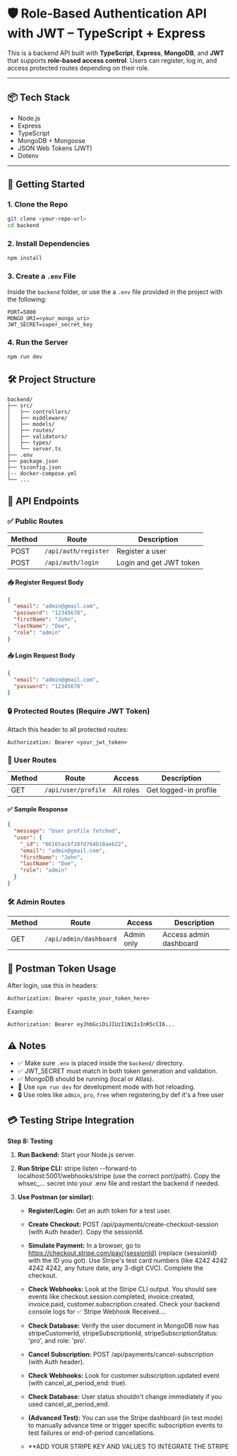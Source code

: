 # 🛡️ Role-Based Authentication API with JWT – TypeScript + Express

This is a backend API built with **TypeScript**, **Express**, **MongoDB**, and **JWT** that supports **role-based access control**. Users can register, log in, and access protected routes depending on their role.

---

## 📦 Tech Stack

- Node.js
- Express
- TypeScript
- MongoDB + Mongoose
- JSON Web Tokens (JWT)
- Dotenv

---

## 🚀 Getting Started

### 1. Clone the Repo

```bash
git clone <your-repo-url>
cd backend
```

### 2. Install Dependencies

```bash
npm install
```

### 3. Create a `.env` File

Inside the `backend` folder, or use the a `.env` file provided in the project with the following:

```
PORT=5000
MONGO_URI=<your_mongo_uri>
JWT_SECRET=super_secret_key
```

### 4. Run the Server

```bash
npm run dev
```

## 🛠️ Project Structure

```
backend/
├── src/
│   ├── controllers/
│   ├── middleware/
│   ├── models/
│   ├── routes/
│   ├── validators/
│   ├── types/
│   └── server.ts
├── .env
├── package.json
├── tsconfig.json
|-- docker-compose.yml
└── ...
```

## 📮 API Endpoints

### ✅ Public Routes

| Method | Route                | Description             |
| ------ | -------------------- | ----------------------- |
| POST   | `/api/auth/register` | Register a user         |
| POST   | `/api/auth/login`    | Login and get JWT token |

#### 📥 Register Request Body

```json
{
  "email": "admin@gmail.com",
  "password": "12345678",
  "firstName": "John",
  "lastName": "Doe",
  "role": "admin"
}
```

#### 📥 Login Request Body

```json
{
  "email": "admin@gmail.com",
  "password": "12345678"
}
```

### 🔒 Protected Routes (Require JWT Token)

Attach this header to all protected routes:

```
Authorization: Bearer <your_jwt_token>
```

### 👤 User Routes

| Method | Route               | Access    | Description           |
| ------ | ------------------- | --------- | --------------------- |
| GET    | `/api/user/profile` | All roles | Get logged-in profile |

#### ✅ Sample Response

```json
{
  "message": "User profile fetched",
  "user": {
    "_id": "66165acbf20fd764b18aeb22",
    "email": "admin@gmail.com",
    "firstName": "John",
    "lastName": "Doe",
    "role": "admin"
  }
}
```

### 🛠 Admin Routes

| Method | Route                  | Access     | Description            |
| ------ | ---------------------- | ---------- | ---------------------- |
| GET    | `/api/admin/dashboard` | Admin only | Access admin dashboard |

## 🧪 Postman Token Usage

After login, use this in headers:

```
Authorization: Bearer <paste_your_token_here>
```

Example:

```
Authorization: Bearer eyJhbGciOiJIUzI1NiIsInR5cCI6...
```

## ⚠️ Notes

- ✅ Make sure `.env` is placed inside the `backend/` directory.
- ✅ JWT_SECRET must match in both token generation and validation.
- ✅ MongoDB should be running (local or Atlas).
- 🔁 Use `npm run dev` for development mode with hot reloading.
- 🔒 Use roles like `admin`, `pro`, `free` when registering,by def it's a free user

## 💳 Testing Stripe Integration

**Step 8: Testing**

1. **Run Backend:** Start your Node.js server.
2. **Run Stripe CLI:** stripe listen --forward-to localhost:5001/webhooks/stripe (use the correct port/path). Copy the whsec\_... secret into your .env file and restart the backend if needed.
3. **Use Postman (or similar):**

   - **Register/Login:** Get an auth token for a test user.
   - **Create Checkout:** POST /api/payments/create-checkout-session (with Auth header). Copy the sessionId.
   - **Simulate Payment:** In a browser, go to https://checkout.stripe.com/pay/{sessionId} (replace {sessionId} with the ID you got). Use Stripe's test card numbers (like 4242 4242 4242 4242, any future date, any 3-digit CVC). Complete the checkout.
   - **Check Webhooks:** Look at the Stripe CLI output. You should see events like checkout.session.completed, invoice.created, invoice.paid, customer.subscription.created. Check your backend console logs for ✅ Stripe Webhook Received....
   - **Check Database:** Verify the user document in MongoDB now has stripeCustomerId, stripeSubscriptionId, stripeSubscriptionStatus: 'pro', and role: 'pro'.
   - **Cancel Subscription:** POST /api/payments/cancel-subscription (with Auth header).
   - **Check Webhooks:** Look for customer.subscription.updated event (with cancel_at_period_end: true).
   - **Check Database:** User status shouldn't change immediately if you used cancel_at_period_end.
   - **(Advanced Test):** You can use the Stripe dashboard (in test mode) to manually advance time or trigger specific subscription events to test failures or end-of-period cancellations.

   - \*\*ADD YOUR STRIPE KEY AND VALUES TO INTEGRATE THE STRIPE
